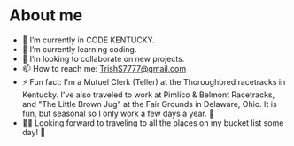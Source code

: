 # About me



- 🔭 I’m currently in CODE KENTUCKY. 
- 🌱 I’m currently learning coding. 
- 👯 I’m looking to collaborate on new projects. 
- 📫 How to reach me: TrishS7777@gmail.com 
- ⚡ Fun fact: I'm a Mutuel Clerk (Teller) at the Thoroughbred racetracks in Kentucky. I've also traveled to work at Pimlico & Belmont Racetracks, and "The Little Brown Jug" at 
     the Fair Grounds in Delaware, Ohio.  It is fun, but seasonal so I only work a few days a year. 🐎
- 🦩🌴 Looking forward to traveling to all the places on my bucket list some day! 🦋

